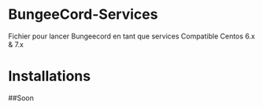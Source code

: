 # BungeeCord-Services
Fichier pour lancer Bungeecord en tant que services Compatible Centos 6.x &amp; 7.x

# Installations

##Soon
